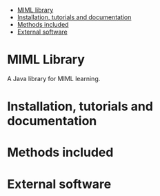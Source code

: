 * [MIML library](https://github.com/kdis-lab/MIML/blob/master/README.md#miml-library)
* [Installation, tutorials and documentation](https://github.com/kdis-lab/MIML/blob/master/README.md#installation-tutorials-and-documentation)
* [Methods included](https://github.com/kdis-lab/MIML/blob/master/README.md#methods-included)
* [External software](https://github.com/kdis-lab/MIML/blob/master/README.md#external-software)

# MIML Library
A Java library for MIML learning.

# Installation, tutorials and documentation

# Methods included

# External software
